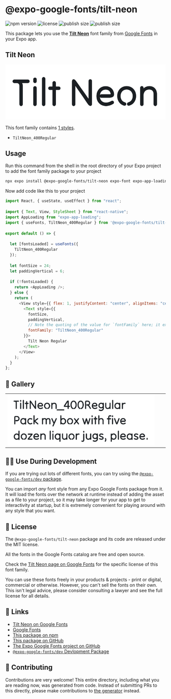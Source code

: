 # @expo-google-fonts/tilt-neon

![npm version](https://flat.badgen.net/npm/v/@expo-google-fonts/tilt-neon)
![license](https://flat.badgen.net/github/license/expo/google-fonts)
![publish size](https://flat.badgen.net/packagephobia/install/@expo-google-fonts/tilt-neon)
![publish size](https://flat.badgen.net/packagephobia/publish/@expo-google-fonts/tilt-neon)

This package lets you use the [**Tilt Neon**](https://fonts.google.com/specimen/Tilt+Neon) font family from [Google Fonts](https://fonts.google.com/) in your Expo app.

## Tilt Neon

![Tilt Neon](./font-family.png)

This font family contains [1 styles](#-gallery).

- `TiltNeon_400Regular`

## Usage

Run this command from the shell in the root directory of your Expo project to add the font family package to your project

```sh
npx expo install @expo-google-fonts/tilt-neon expo-font expo-app-loading
```

Now add code like this to your project

```js
import React, { useState, useEffect } from "react";

import { Text, View, StyleSheet } from "react-native";
import AppLoading from "expo-app-loading";
import { useFonts, TiltNeon_400Regular } from '@expo-google-fonts/tilt-neon';

export default () => {

  let [fontsLoaded] = useFonts({
    TiltNeon_400Regular
  });

  let fontSize = 24;
  let paddingVertical = 6;

  if (!fontsLoaded) {
    return <AppLoading />;
  } else {
    return (
      <View style={{ flex: 1, justifyContent: "center", alignItems: "center" }}>
        <Text style={{
          fontSize,
          paddingVertical,
          // Note the quoting of the value for `fontFamily` here; it expects a string!
          fontFamily: "TiltNeon_400Regular"
        }}>
          Tilt Neon Regular
        </Text>
      </View>
    );
  }
};
```

## 🔡 Gallery


||||
|-|-|-|
|![TiltNeon_400Regular](./TiltNeon_400Regular.ttf.png)||||


## 👩‍💻 Use During Development

If you are trying out lots of different fonts, you can try using the [`@expo-google-fonts/dev` package](https://github.com/expo/google-fonts/tree/master/font-packages/dev#readme).

You can import _any_ font style from any Expo Google Fonts package from it. It will load the fonts over the network at runtime instead of adding the asset as a file to your project, so it may take longer for your app to get to interactivity at startup, but it is extremely convenient for playing around with any style that you want.


## 📖 License

The `@expo-google-fonts/tilt-neon` package and its code are released under the MIT license.

All the fonts in the Google Fonts catalog are free and open source.

Check the [Tilt Neon page on Google Fonts](https://fonts.google.com/specimen/Tilt+Neon) for the specific license of this font family.

You can use these fonts freely in your products & projects - print or digital, commercial or otherwise. However, you can't sell the fonts on their own. This isn't legal advice, please consider consulting a lawyer and see the full license for all details.

## 🔗 Links

- [Tilt Neon on Google Fonts](https://fonts.google.com/specimen/Tilt+Neon)
- [Google Fonts](https://fonts.google.com/)
- [This package on npm](https://www.npmjs.com/package/@expo-google-fonts/tilt-neon)
- [This package on GitHub](https://github.com/expo/google-fonts/tree/master/font-packages/tilt-neon)
- [The Expo Google Fonts project on GitHub](https://github.com/expo/google-fonts)
- [`@expo-google-fonts/dev` Devlopment Package](https://github.com/expo/google-fonts/tree/master/font-packages/dev)

## 🤝 Contributing

Contributions are very welcome! This entire directory, including what you are reading now, was generated from code. Instead of submitting PRs to this directly, please make contributions to [the generator](https://github.com/expo/google-fonts/tree/master/packages/generator) instead.
